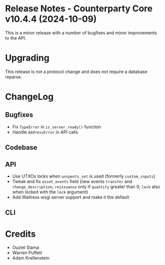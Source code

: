 # Release Notes - Counterparty Core v10.4.4 (2024-10-09)

This is a minor release with a number of bugfixes and minor improvements to the API.

# Upgrading

This release is not a protocol change and does not require a database reparse.

# ChangeLog

## Bugfixes

- Fix `TypeError` in `is_server_ready()` function
- Handle `AddressError` in API calls

## Codebase

## API

- Use UTXOs locks when `unspents_set` is used (formerly `custom_inputs`)
- Tweak and fix `asset_events` field (new events `transfer` and `change_description`; `reissuance` only if `quantity` greater than 0; `lock` also when locked with the `lock` argument)
- Add Waitress wsgi server support and make it the default

## CLI



# Credits

* Ouziel Slama
* Warren Puffett
* Adam Krellenstein
